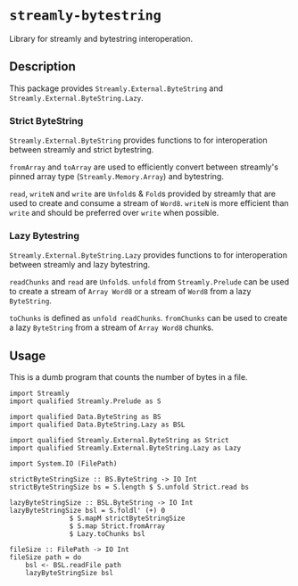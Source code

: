 # `streamly-bytestring`

Library for streamly and bytestring interoperation.

## Description

This package provides `Streamly.External.ByteString` and
`Streamly.External.ByteString.Lazy`.

### Strict ByteString

`Streamly.External.ByteString` provides functions to for
interoperation between streamly and strict bytestring.

`fromArray` and `toArray` are used to efficiently convert between
streamly's pinned array type (`Streamly.Memory.Array`) and bytestring.

`read`, `writeN` and `write` are `Unfold`s & `Fold`s provided by streamly
that are used to create and consume a stream of `Word8`. `writeN` is more
efficient than `write` and should be preferred over `write` when possible.

### Lazy Bytestring

`Streamly.External.ByteString.Lazy` provides functions to for
interoperation between streamly and lazy bytestring.

`readChunks` and `read` are `Unfold`s. `unfold` from `Streamly.Prelude` can be
used to create a stream of `Array Word8` or a stream of `Word8` from a
lazy `ByteString`.

`toChunks` is defined as `unfold readChunks`. `fromChunks` can be used to create a
lazy `ByteString` from a stream of `Array Word8` chunks.

## Usage

This is a dumb program that counts the number of bytes in a file.

```
import Streamly
import qualified Streamly.Prelude as S

import qualified Data.ByteString as BS
import qualified Data.ByteString.Lazy as BSL

import qualified Streamly.External.ByteString as Strict
import qualified Streamly.External.ByteString.Lazy as Lazy

import System.IO (FilePath)

strictByteStringSize :: BS.ByteString -> IO Int
strictByteStringSize bs = S.length $ S.unfold Strict.read bs

lazyByteStringSize :: BSL.ByteString -> IO Int
lazyByteStringSize bsl = S.foldl' (+) 0
		       $ S.mapM strictByteStringSize
		       $ S.map Strict.fromArray
		       $ Lazy.toChunks bsl

fileSize :: FilePath -> IO Int
fileSize path = do
    bsl <- BSL.readFile path
    lazyByteStringSize bsl
```










